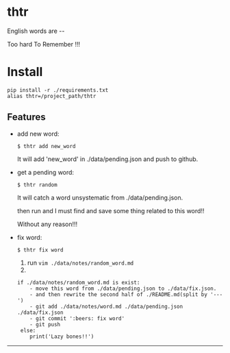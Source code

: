 # thtr

English words are --

Too hard To Remember !!!


# Install

    pip install -r ./requirements.txt
    alias thtr=/project_path/thtr


## Features

- add new word:
    ```
    $ thtr add new_word
    ```
    It will add 'new_word' in ./data/pending.json and push to github.


- get a pending word:
    ```
    $ thtr random
    ```
    It will catch a word unsystematic from ./data/pending.json.

    then run  and I must find and save some thing related to this word!!

    Without any reason!!!


- fix word:
    ```
    $ thtr fix word
    ```
    1. run `vim ./data/notes/random_word.md`
    2.
    ```
    if ./data/notes/random_word.md is exist:
        - move this word from ./data/pending.json to ./data/fix.json.
        - and then rewrite the second half of ./README.md(split by '---')
        - git add ./data/notes/word.md ./data/pending.json ./data/fix.json
        - git commit ':beers: fix word'
        - git push
     else:
        print('Lazy bones!!')
    ```

---
